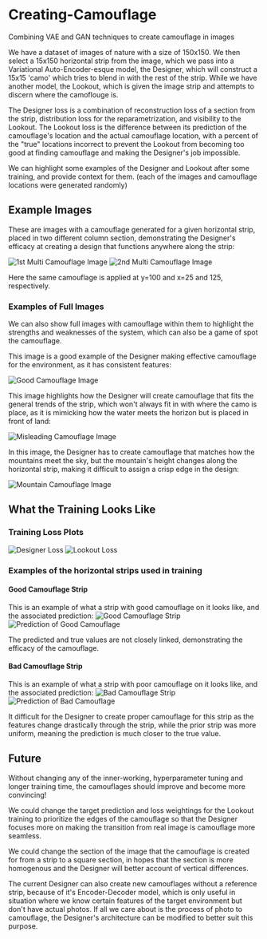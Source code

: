 # Creating-Camouflage
Combining VAE and GAN techniques to create camouflage in images



We have a dataset of images of nature with a size of 150x150. We then select a 15x150 horizontal strip from the image, which we pass into a Variational Auto-Encoder-esque model, the Designer, which will construct a 15x15 'camo' which tries to blend in with the rest of the strip.
While we have another model, the Lookout, which is given the image strip and attempts to discern where the camoflouge is.

The Designer loss is a combination of reconstruction loss of a section from the strip, distribution loss for the reparametrization, and visibility to the Lookout.
The Lookout loss is the difference between its prediction of the camouflage's location and the actual camouflage location, with a percent of the "true" locations incorrect to prevent the Lookout from becoming too good at finding camouflage and making the Designer's job impossible.

We can highlight some examples of the Designer and Lookout after some training, and provide context for them. (each of the images and camouflage locations were generated randomly)

## Example Images
These are images with a camouflage generated for a given horizontal strip, placed in two different column section, demonstrating the Designer's efficacy at creating 
a design that functions anywhere along the strip:

![1st Multi Camouflage Image](/images/multi_camo_image1.png "1st Multi Camouflage Image")
![2nd Multi Camouflage Image](/images/multi_camo_image2.png "2nd Multi Camouflage Image")

Here the same camouflage is applied at y=100 and x=25 and 125, respectively.

### Examples of Full Images
We can also show full images with camouflage within them to highlight the strengths and weaknesses of the system, which can also be a game of spot the camouflage.

This image is a good example of the Designer making effective camouflage for the environment, as it has consistent features:

![Good Camouflage Image](/images/forest_camo_image.png "Good Camouflage Image")

This image highlights how the Designer will create camouflage that fits the general trends of the strip, which won't always fit in with where the camo is place,
as it is mimicking how the water meets the horizon but is placed in front of land:

![Misleading Camouflage Image](/images/misleading_camo_image.png "Misleading Camouflage Image")


In this image, the Designer has to create camouflage that matches how the mountains meet the sky, but the mountain's height changes along the horizontal strip,
making it difficult to assign a crisp edge in the design:

![Mountain Camouflage Image](/images/okay_camo_image.png "Mountain Camouflage Image")

## What the Training Looks Like
### Training Loss Plots

![Designer Loss](/images/designer_loss.png "Designer Loss")
![Lookout Loss](/images/lookout_loss.png "Lookout Loss")

### Examples of the horizontal strips used in training
#### Good Camouflage Strip
This is an example of what a strip with good camouflage on it looks like, and the associated prediction:
![Good Camouflage Strip](/images/good_camo_strip.png "Good Camouflage Strip")
![Prediction of Good Camouflage](/images/good_camo_pred.png "Prediction of Good Camouflage")

The predicted and true values are not closely linked, demonstrating the efficacy of the camouflage.

#### Bad Camouflage Strip
This is an example of what a strip with poor camouflage on it looks like, and the associated prediction:
![Bad Camouflage Strip](/images/bad_camo_strip.png "Bad Camouflage Strip")
![Prediction of Bad Camouflage](/images/bad_camo_pred.png "Prediction of Bad Camouflage")

It difficult for the Designer to create proper camouflage for this strip as the features change drastically through the strip, while the prior strip was more uniform,
meaning the prediction is much closer to the true value.


## Future

Without changing any of the inner-working, hyperparameter tuning and longer training time, the camouflages should improve and become more convincing!

We could change the target prediction and loss weightings for the Lookout training to prioritize the edges of the camouflage so that the Designer focuses more on 
making the transition from real image is camouflage more seamless.

We could change the section of the image that the camouflage is created for from a strip to a square section, in hopes that the section is more homogenous and the Designer will better account of vertical differences.

The current Designer can also create new camouflages without a reference strip, because of it's Encoder-Decoder model, which is only useful in situation where we know
certain features of the target environment but don't have actual photos. If all we care about is the process of photo to camouflage, the Designer's architecture
can be modified to better suit this purpose.
